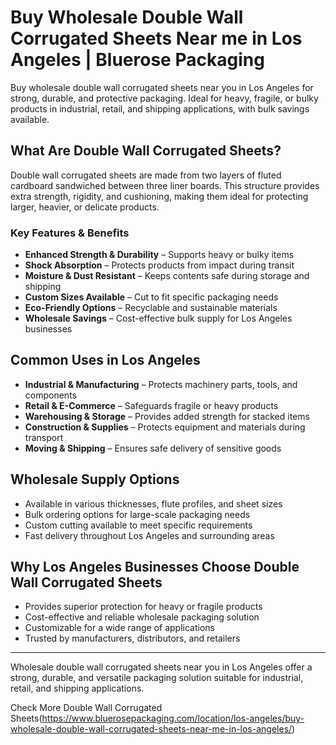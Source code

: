 # Buy Wholesale Double Wall Corrugated Sheets Near me in Los Angeles | Bluerose Packaging

Buy wholesale double wall corrugated sheets near you in Los Angeles for strong, durable, and protective packaging. Ideal for heavy, fragile, or bulky products in industrial, retail, and shipping applications, with bulk savings available.

## What Are Double Wall Corrugated Sheets?  

Double wall corrugated sheets are made from two layers of fluted cardboard sandwiched between three liner boards. This structure provides extra strength, rigidity, and cushioning, making them ideal for protecting larger, heavier, or delicate products.  

### Key Features & Benefits  

- **Enhanced Strength & Durability** – Supports heavy or bulky items  
- **Shock Absorption** – Protects products from impact during transit  
- **Moisture & Dust Resistant** – Keeps contents safe during storage and shipping  
- **Custom Sizes Available** – Cut to fit specific packaging needs  
- **Eco-Friendly Options** – Recyclable and sustainable materials  
- **Wholesale Savings** – Cost-effective bulk supply for Los Angeles businesses  

## Common Uses in Los Angeles  

- **Industrial & Manufacturing** – Protects machinery parts, tools, and components  
- **Retail & E-Commerce** – Safeguards fragile or heavy products  
- **Warehousing & Storage** – Provides added strength for stacked items  
- **Construction & Supplies** – Protects equipment and materials during transport  
- **Moving & Shipping** – Ensures safe delivery of sensitive goods  

## Wholesale Supply Options  

- Available in various thicknesses, flute profiles, and sheet sizes  
- Bulk ordering options for large-scale packaging needs  
- Custom cutting available to meet specific requirements  
- Fast delivery throughout Los Angeles and surrounding areas  

## Why Los Angeles Businesses Choose Double Wall Corrugated Sheets  

- Provides superior protection for heavy or fragile products  
- Cost-effective and reliable wholesale packaging solution  
- Customizable for a wide range of applications  
- Trusted by manufacturers, distributors, and retailers  

---  
Wholesale double wall corrugated sheets near you in Los Angeles offer a strong, durable, and versatile packaging solution suitable for industrial, retail, and shipping applications.  

Check More Double Wall Corrugated Sheets(https://www.bluerosepackaging.com/location/los-angeles/buy-wholesale-double-wall-corrugated-sheets-near-me-in-los-angeles/)


